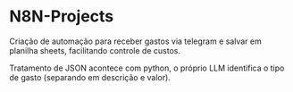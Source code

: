 # N8N-Projects

Criação de automação para receber gastos via telegram e salvar em planilha sheets, facilitando controle de custos.

Tratamento de JSON acontece com python, o próprio LLM identifica o tipo de gasto (separando em descrição e valor).
